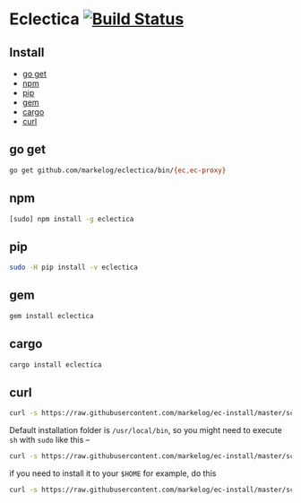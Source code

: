 # Eclectica [![Build Status](https://travis-ci.org/markelog/eclectica.svg?branch=master)](https://travis-ci.org/markelog/eclectica)

## Install

- [go get](#go-get)
- [npm](#npm)
- [pip](#pip)
- [gem](#gem)
- [cargo](#cargo)
- [curl](#curl)
<!-- - [wget](#wget) -->

## go get

```sh
go get github.com/markelog/eclectica/bin/{ec,ec-proxy}
```

## npm

```sh
[sudo] npm install -g eclectica
```

## pip

```sh
sudo -H pip install -v eclectica
```

## gem

```sh
gem install eclectica
```

## cargo

```sh
cargo install eclectica
```

## curl

```sh
curl -s https://raw.githubusercontent.com/markelog/ec-install/master/scripts/install.sh | sh
```

Default installation folder is `/usr/local/bin`, so you might need to execute `sh` with `sudo` like this –

```sh
curl -s https://raw.githubusercontent.com/markelog/ec-install/master/scripts/install.sh | sudo sh
```

if you need to install it to your `$HOME` for example, do this

```sh
curl -s https://raw.githubusercontent.com/markelog/ec-install/master/scripts/install.sh | EC_DEST=~/bin sh
```

<!-- ## wget

```sh
wget -qO- https://raw.githubusercontent.com/markelog/ec-install/master/scripts/install.sh | sh
```

Default installation folder is `/usr/local/bin`, so you might need to execute `sh` with `sudo` like this –

```sh
wget -qO- https://raw.githubusercontent.com/markelog/ec-install/master/scripts/install.sh | sudo sh
```

if you need to install it to your `$HOME` for example, do this

```sh
wget -qO- https://raw.githubusercontent.com/markelog/ec-install/master/scripts/install.sh | EC_DEST=~/bin sh
``` -->

